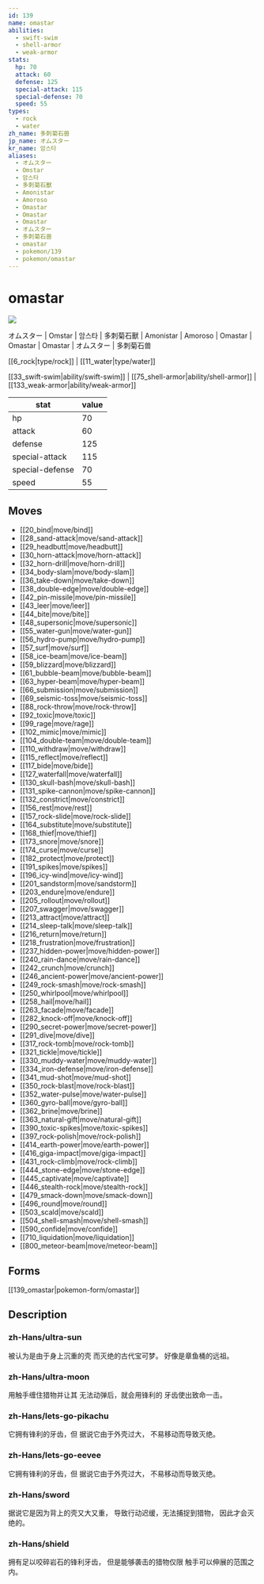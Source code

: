 ```yaml
---
id: 139
name: omastar
abilities:
  - swift-swim
  - shell-armor
  - weak-armor
stats:
  hp: 70
  attack: 60
  defense: 125
  special-attack: 115
  special-defense: 70
  speed: 55
types:
  - rock
  - water
zh_name: 多刺菊石兽
jp_name: オムスター
kr_name: 암스타
aliases:
  - オムスター
  - Omstar
  - 암스타
  - 多刺菊石獸
  - Amonistar
  - Amoroso
  - Omastar
  - Omastar
  - Omastar
  - オムスター
  - 多刺菊石兽
  - omastar
  - pokemon/139
  - pokemon/omastar
---
```

# omastar

![](https://raw.githubusercontent.com/PokeAPI/sprites/master/sprites/pokemon/139.png)

オムスター | Omstar | 암스타 | 多刺菊石獸 | Amonistar | Amoroso | Omastar | Omastar | Omastar | オムスター | 多刺菊石兽

[[6_rock|type/rock]] | [[11_water|type/water]]

[[33_swift-swim|ability/swift-swim]] | [[75_shell-armor|ability/shell-armor]] | [[133_weak-armor|ability/weak-armor]]

|stat|value|
|---|---|
|hp|70|
|attack|60|
|defense|125|
|special-attack|115|
|special-defense|70|
|speed|55|


## Moves

- [[20_bind|move/bind]]
- [[28_sand-attack|move/sand-attack]]
- [[29_headbutt|move/headbutt]]
- [[30_horn-attack|move/horn-attack]]
- [[32_horn-drill|move/horn-drill]]
- [[34_body-slam|move/body-slam]]
- [[36_take-down|move/take-down]]
- [[38_double-edge|move/double-edge]]
- [[42_pin-missile|move/pin-missile]]
- [[43_leer|move/leer]]
- [[44_bite|move/bite]]
- [[48_supersonic|move/supersonic]]
- [[55_water-gun|move/water-gun]]
- [[56_hydro-pump|move/hydro-pump]]
- [[57_surf|move/surf]]
- [[58_ice-beam|move/ice-beam]]
- [[59_blizzard|move/blizzard]]
- [[61_bubble-beam|move/bubble-beam]]
- [[63_hyper-beam|move/hyper-beam]]
- [[66_submission|move/submission]]
- [[69_seismic-toss|move/seismic-toss]]
- [[88_rock-throw|move/rock-throw]]
- [[92_toxic|move/toxic]]
- [[99_rage|move/rage]]
- [[102_mimic|move/mimic]]
- [[104_double-team|move/double-team]]
- [[110_withdraw|move/withdraw]]
- [[115_reflect|move/reflect]]
- [[117_bide|move/bide]]
- [[127_waterfall|move/waterfall]]
- [[130_skull-bash|move/skull-bash]]
- [[131_spike-cannon|move/spike-cannon]]
- [[132_constrict|move/constrict]]
- [[156_rest|move/rest]]
- [[157_rock-slide|move/rock-slide]]
- [[164_substitute|move/substitute]]
- [[168_thief|move/thief]]
- [[173_snore|move/snore]]
- [[174_curse|move/curse]]
- [[182_protect|move/protect]]
- [[191_spikes|move/spikes]]
- [[196_icy-wind|move/icy-wind]]
- [[201_sandstorm|move/sandstorm]]
- [[203_endure|move/endure]]
- [[205_rollout|move/rollout]]
- [[207_swagger|move/swagger]]
- [[213_attract|move/attract]]
- [[214_sleep-talk|move/sleep-talk]]
- [[216_return|move/return]]
- [[218_frustration|move/frustration]]
- [[237_hidden-power|move/hidden-power]]
- [[240_rain-dance|move/rain-dance]]
- [[242_crunch|move/crunch]]
- [[246_ancient-power|move/ancient-power]]
- [[249_rock-smash|move/rock-smash]]
- [[250_whirlpool|move/whirlpool]]
- [[258_hail|move/hail]]
- [[263_facade|move/facade]]
- [[282_knock-off|move/knock-off]]
- [[290_secret-power|move/secret-power]]
- [[291_dive|move/dive]]
- [[317_rock-tomb|move/rock-tomb]]
- [[321_tickle|move/tickle]]
- [[330_muddy-water|move/muddy-water]]
- [[334_iron-defense|move/iron-defense]]
- [[341_mud-shot|move/mud-shot]]
- [[350_rock-blast|move/rock-blast]]
- [[352_water-pulse|move/water-pulse]]
- [[360_gyro-ball|move/gyro-ball]]
- [[362_brine|move/brine]]
- [[363_natural-gift|move/natural-gift]]
- [[390_toxic-spikes|move/toxic-spikes]]
- [[397_rock-polish|move/rock-polish]]
- [[414_earth-power|move/earth-power]]
- [[416_giga-impact|move/giga-impact]]
- [[431_rock-climb|move/rock-climb]]
- [[444_stone-edge|move/stone-edge]]
- [[445_captivate|move/captivate]]
- [[446_stealth-rock|move/stealth-rock]]
- [[479_smack-down|move/smack-down]]
- [[496_round|move/round]]
- [[503_scald|move/scald]]
- [[504_shell-smash|move/shell-smash]]
- [[590_confide|move/confide]]
- [[710_liquidation|move/liquidation]]
- [[800_meteor-beam|move/meteor-beam]]

## Forms



[[139_omastar|pokemon-form/omastar]]

## Description

### zh-Hans/ultra-sun

被认为是由于身上沉重的壳
而灭绝的古代宝可梦。
好像是章鱼桶的远祖。

### zh-Hans/ultra-moon

用触手缠住猎物并让其
无法动弹后，就会用锋利的
牙齿使出致命一击。

### zh-Hans/lets-go-pikachu

它拥有锋利的牙齿，但
据说它由于外壳过大，
不易移动而导致灭绝。

### zh-Hans/lets-go-eevee

它拥有锋利的牙齿，但
据说它由于外壳过大，
不易移动而导致灭绝。

### zh-Hans/sword

据说它是因为背上的壳又大又重，
导致行动迟缓，无法捕捉到猎物，
因此才会灭绝的。

### zh-Hans/shield

拥有足以咬碎岩石的锋利牙齿，
但是能够袭击的猎物仅限
触手可以伸展的范围之内。

